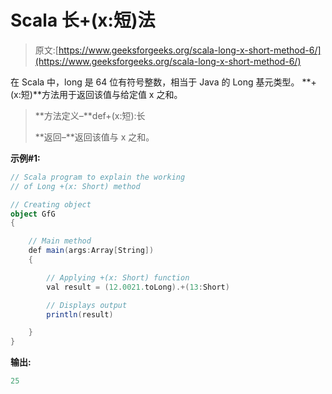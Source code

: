 # Scala 长+(x:短)法

> 原文:[https://www.geeksforgeeks.org/scala-long-x-short-method-6/](https://www.geeksforgeeks.org/scala-long-x-short-method-6/)

在 Scala 中，long 是 64 位有符号整数，相当于 Java 的 Long 基元类型。 **+(x:短)**方法用于返回该值与给定值 x 之和。

> **方法定义–**def+(x:短):长
> 
> **返回–**返回该值与 x 之和。

**示例#1:**

```scala
// Scala program to explain the working 
// of Long +(x: Short) method

// Creating object
object GfG
{ 

    // Main method
    def main(args:Array[String])
    {

        // Applying +(x: Short) function
        val result = (12.0021.toLong).+(13:Short)

        // Displays output
        println(result)

    }
} 
```

**输出:**

```scala
25

```